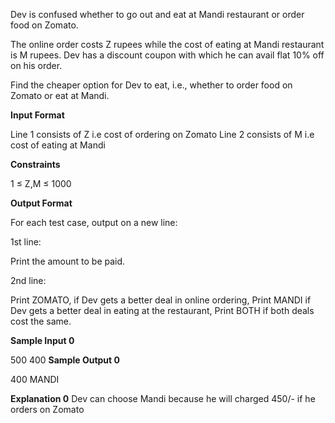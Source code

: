 Dev is confused whether to go out and eat at Mandi restaurant or order food on Zomato.

The online order costs Z rupees while the cost of eating at Mandi restaurant is M rupees. Dev has a discount coupon with which he can avail flat 10% off on his order.

Find the cheaper option for Dev to eat, i.e., whether to order food on Zomato or eat at Mandi.

**Input Format**

Line 1 consists of Z i.e cost of ordering on Zomato
Line 2 consists of M i.e cost of eating at Mandi

**Constraints**

1 ≤ Z,M ≤ 1000

**Output Format**

For each test case, output on a new line: 

1st line:

Print the amount to be paid.

2nd line:

Print ZOMATO, if Dev gets a better deal in online ordering, Print MANDI if Dev gets a better deal in eating at the restaurant, Print BOTH if both deals cost the same.

**Sample Input 0**

500
400
**Sample Output 0**

400
MANDI

**Explanation 0**
Dev can choose Mandi because he will charged 450/- if he orders on Zomato
